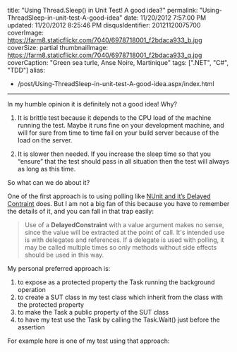 title: "Using Thread.Sleep() in Unit Test! A good idea?"
permalink: "Using-ThreadSleep-in-unit-test-A-good-idea"
date: 11/20/2012 7:57:00 PM
updated: 11/20/2012 8:25:46 PM
disqusIdentifier: 20121120075700
coverImage: https://farm8.staticflickr.com/7040/6978718001_f2bdaca933_b.jpg
coverSize: partial
thumbnailImage: https://farm8.staticflickr.com/7040/6978718001_f2bdaca933_q.jpg
coverCaption: "Green sea turle, Anse Noire, Martinique"
tags: [".NET", "C#", "TDD"]
alias:
 - /post/Using-ThreadSleep-in-unit-test-A-good-idea.aspx/index.html
---
<!-- [![Turtle](http://farm8.staticflickr.com/7040/6978718001_f2bdaca933_m.jpg)](http://www.flickr.com/photos/laurentkempe/6978718001/ "Turtle by Laurent Kempé, on Flickr") -->
In my humble opinion it is definitely not a good idea! Why?

1.  It is brittle test because it depends to the CPU load of the machine running the test. Maybe it runs fine on your development machine, and will for sure from time to time fail on your build server because of the load on the server. 
<!-- more -->
2.  It is slower then needed. If you increase the sleep time so that you “ensure” that the test should pass in all situation then the test will always as long as this time.   

So what can we do about it?

One of the first approach is to using polling like [NUnit and it’s Delayed Contraint](http://www.nunit.org/index.php?p=delayedConstraint&r=2.6) does. But I am not a big fan of this because you have to remember the details of it, and you can fall in that trap easily:

> Use of a **DelayedConstraint** with a value argument makes no sense, since the value will be extracted at the point of call. It's intended use is with delegates and references. If a delegate is used with polling, it may be called multiple times so only methods without side effects should be used in this way.

My personal preferred approach is:

1.  to expose as a protected property the Task running the background operation 
2.  to create a SUT class in my test class which inherit from the class with the protected property 
3.  to make the Task a public property of the SUT class 
4.  to have my test use the Task by calling the Task.Wait() just before the assertion   

For example here is one of my test using that approach:

<script src="https://gist.github.com/4117094.js"> </script>
